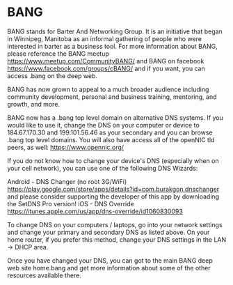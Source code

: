 BANG
====

BANG stands for Barter And Networking Group.  It is an initiative that began in Winnipeg, Manitoba as an informal gathering of people who were interested in barter as a business tool.  For more information about BANG, please reference the BANG meetup https://www.meetup.com/CommunityBANG/ and BANG on facebook https://www.facebook.com/groups/cBANG/ and if you want, you can access .bang on the deep web.

BANG has now grown to appeal to a much broader audience including community development, personal and business training, mentoring, and growth, and more.

BANG now has a .bang top level domain on alternative DNS systems.  If you would like to use it, change the DNS on your computer or device to 184.67.170.30 and 199.101.56.46 as your secondary and you can browse .bang top level domains.  You will also have access all of the openNIC tld peers, as well: https://www.opennic.org/

If you do not know how to change your device's DNS (especially when on your cell network), you can use one of the following DNS Wizards:

Android - DNS Changer (no root 3G/WiFi) https://play.google.com/store/apps/details?id=com.burakgon.dnschanger and please consider supporting the developer of this app by downloading the SetDNS Pro version!
iOS - DNS Override https://itunes.apple.com/us/app/dns-override/id1060830093

To change DNS on your computers / laptops, go into your network settings and change your primary and secondary DNS as listed above.  On your home router, if you prefer this method, change your DNS settings in the LAN -> DHCP area.

Once you have changed your DNS, you can got to the main BANG deep web site home.bang and get more information about some of the other resources available there.
